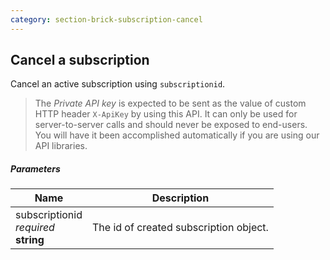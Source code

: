 ```yaml
---
category: section-brick-subscription-cancel
---
```


## Cancel a subscription

Cancel an active subscription using ```subscriptionid```.

> The *Private API key* is expected to be sent as the value of custom HTTP header ```X-ApiKey``` by using this API. It can only be used for server-to-server calls and should never be exposed to end-users. You will have it been accomplished automatically if you are using our API libraries.

##### Parameters

| Name | Description |
| --- | ---|
| subscriptionid<br> *required* <br> **string**  | The id of created subscription object. |

